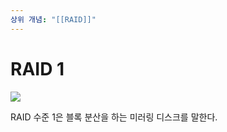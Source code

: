 ```yaml
---
상위 개념: "[[RAID]]"
---
```

# RAID 1
![](https://i.imgur.com/q8utcGa.png)

RAID 수준 1은 블록 분산을 하는 미러링 디스크를 말한다.
